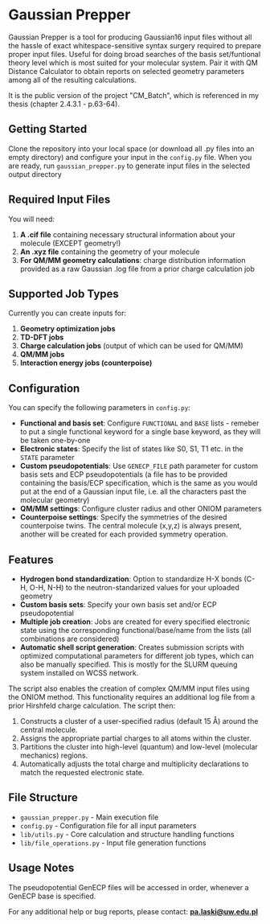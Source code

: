# Gaussian Prepper

Gaussian Prepper is a tool for producing Gaussian16 input files without all the hassle of exact whitespace-sensitive syntax surgery required to prepare proper input files. Useful for doing broad searches of the basis set/funtional theory level which is most suited for your molecular system. Pair it with QM Distance Calculator to obtain reports on selected geometry parameters among all of the resulting calculations.

It is the public version of the project "CM_Batch", which is referenced in my thesis (chapter 2.4.3.1 - p.63-64). 

## Getting Started

Clone the repository into your local space (or download all .py files into an empty directory) and configure your input in the `config.py` file. When you are ready, run `gaussian_prepper.py` to generate input files in the selected output directory

## Required Input Files

You will need:

1. **A .cif file** containing necessary structural information about your molecule (EXCEPT geometry!)
2. **An .xyz file** containing the geometry of your molecule
3. **For QM/MM geometry calculations**: charge distribution information provided as a raw Gaussian .log file from a prior charge calculation job

## Supported Job Types

Currently you can create inputs for:

1. **Geometry optimization jobs**
2. **TD-DFT jobs**
3. **Charge calculation jobs** (output of which can be used for QM/MM)
4. **QM/MM jobs**
5. **Interaction energy jobs (counterpoise)**

## Configuration

You can specify the following parameters in `config.py`:

- **Functional and basis set**: Configure `FUNCTIONAL` and `BASE` lists - remeber to put a single functional keyword for a single base keyword, as they will be taken one-by-one
- **Electronic states**: Specify the list of states like S0, S1, T1 etc. in the `STATE` parameter
- **Custom pseudopotentials**: Use `GENECP_FILE` path parameter for custom basis sets and ECP pseudopotentials (a file has to be provided containing the basis/ECP specification, which is the same as you would put at the end of a Gaussian input file, i.e. all the characters past the molecular geometry)
- **QM/MM settings**: Configure cluster radius and other ONIOM parameters
- **Counterpoise settings**: Specify the symmetries of the desired counterpoise twins. The central molecule (x,y,z) is always present, another will be created for each provided symmetry operation.

## Features

- **Hydrogen bond standardization**: Option to standardize H-X bonds (C-H, O-H, N-H) to the neutron-standarized values for your uploaded geometry
- **Custom basis sets**: Specify your own basis set and/or ECP pseudopotential
- **Multiple job creation**: Jobs are created for every specified electronic state using the corresponding functional/base/name from the lists (all combinations are considered)
- **Automatic shell script generation**: Creates submission scripts with optimized computational parameters for different job types, which can also be manually specified. This is mostly for the SLURM queuing system installed on WCSS network.

The script also enables the creation of complex QM/MM input files using the ONIOM method. This functionality requires an additional log file from a prior Hirshfeld charge calculation. The script then:
1.	Constructs a cluster of a user-specified radius (default 15 Å) around the central molecule.
2.	Assigns the appropriate partial charges to all atoms within the cluster.
3.	Partitions the cluster into high-level (quantum) and low-level (molecular mechanics) regions.
4.	Automatically adjusts the total charge and multiplicity declarations to match the requested electronic state.


## File Structure

- `gaussian_prepper.py` - Main execution file
- `config.py` - Configuration file for all input parameters
- `lib/utils.py` - Core calculation and structure handling functions
- `lib/file_operations.py` - Input file generation functions

## Usage Notes

The pseudopotential GenECP files will be accessed in order, whenever a GenECP base is specified. 

For any additional help or bug reports, please contact: **pa.laski@uw.edu.pl**
